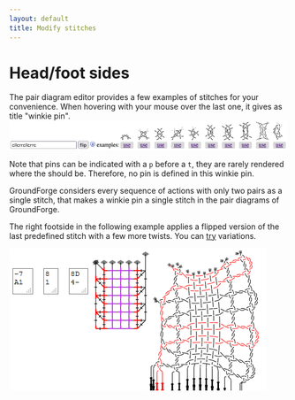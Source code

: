 ```yaml
---
layout: default
title: Modify stitches
---
```


Head/foot sides
===============

The pair diagram editor provides a few examples of stitches for your convenience.
When hovering with your mouse over the last one, it gives as title "winkie pin".
![](images/stitch-samples.png)

Note that pins can be indicated with a `p` before a `t`,
they are rarely rendered where the should be.
Therefore, no pin is defined in this winkie pin.

GroundForge considers every sequence of actions with only two pairs as a single stitch,
that makes a winkie pin a single stitch in the pair diagrams of GroundForge.


The right footside in the following example applies a flipped version
of the last predefined stitch with a few more twists.
You can [try](/GroundForge/tiles?patchWidth=3&patchHeight=8&g1=tctcttrrctct&f1=tctct&c1=ctc&b1=tctct&f2=tctct&c2=ctc&b2=tctct&a2=tctct&footside=-7,A1&tile=8,1&headside=8D,4-&footsideStitch=tctct&tileStitch=ctc&headsideStitch=tctct&shiftColsSW=-1&shiftRowsSW=2&shiftColsSE=0&shiftRowsSE=2)
variations.

![](images/foot-side-stitches.png)

